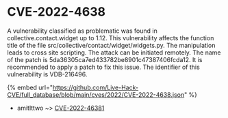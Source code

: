# CVE-2022-4638

A vulnerability classified as problematic was found in collective.contact.widget up to 1.12. This vulnerability affects the function title of the file src/collective/contact/widget/widgets.py. The manipulation leads to cross site scripting. The attack can be initiated remotely. The name of the patch is 5da36305ca7ed433782be8901c47387406fcda12. It is recommended to apply a patch to fix this issue. The identifier of this vulnerability is VDB-216496.

{% embed url="https://github.com/Live-Hack-CVE/full_database/blob/main/cves/2022/CVE-2022-4638.json" %}


* amitlttwo ~> [CVE-2022-46381](https://www.alice-snow.ru/2022/database/cve-2022-4638/cve-2022-46381-amitlttwo)